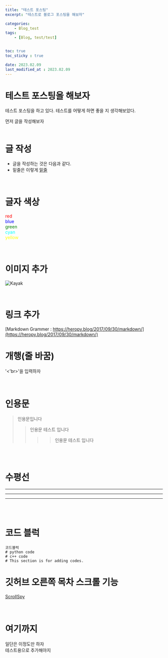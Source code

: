 ```yaml
---
title: "테스트 포스팅"
excerpt: "테스트로 블로그 포스팅을 해보자"

categories:
    - Blog_test
tags:
    - [Blog, test/test]


toc: true
toc_sticky : true

date: 2023.02.09
last_modified_at : 2023.02.09
---
```

# 테스트 포스팅을 해보자
테스트 포스팅을 하고 있다.
테스트를 어떻게 하면 좋을 지 생각해보았다.

먼저 글을 작성해보자  
<br>      

# 글 작성  
 * 글을 작성하는 것은 다음과 같다.  
 * 밑줄은 이렇게 <u>밑줄</u>

<br>

# 글자 색상  
<span style="color:red">red</span></br>
<span style="color:blue">blue</span></br>
<span style="color:green">green</span></br>
<span style="color:cyan">cyan</span></br>
<span style="color:yellow">yellow</span></br>


<br>


# 이미지 추가
![Kayak][logo]

[logo]: http://www.gstatic.com/webp/gallery/2.jpg "To go kayaking."

<br>

# 링크 추가
[Markdown Grammer : https://heropy.blog/2017/09/30/markdown/](https://heropy.blog/2017/09/30/markdown/)


# 개행(줄 바꿈)

 '<'br>'을 입력하자</br>
<br>
<br>


# 인용문
> 인용문입니다
>> 인용문 테스트 입니다
>>>> 인용문 테스트 입니다

<br>
<br>

# 수평선
---

***

___

<br>
<br>

# 코드 블럭
```
코드블럭
# python code
# c++ code
# This section is for adding codes.
```

# 깃허브 오른쪽 목차 스크롤 기능 
[ScrollSpy](https://velog.io/@outstandingboy/Github-%EB%B8%94%EB%A1%9C%EA%B7%B8-%ED%8F%AC%EC%8A%A4%ED%8A%B8%EC%97%90-%EC%8A%A4%ED%81%AC%EB%A1%A4%EC%97%90-%EB%94%B0%EB%A5%B8-%EB%AA%A9%EC%B0%A8Table-of-Contents-TOC%EB%A5%BC-%EB%9D%84%EC%9A%B0%EB%8A%94-ScrollSpy-%EA%B8%B0%EB%8A%A5-%EA%B5%AC%ED%98%84%ED%95%98%EA%B8%B0)
<br>
<br>
<br>

# 여기까지
일단은 이정도만 하자
<br>
테스트용으로 추가해야지

